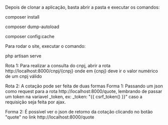 Depois de clonar a aplicação, basta abrir a pasta e executar os comandos:

composer install

composer dump-autoload

composer config:cache

Para rodar o site, executar o comando:

php artisan serve

Rota 1:
Para realizar a consulta do cnpj, abrir a rota http://localhost:8000/cnpj/{cnpj}
onde em {cnpj} deve ir o valor numérico de um cnpj válido

Rota 2:
A cotação pode ser feita de duas formas
Forma 1: Passando um json como request para a rota http://localhost:8000/quote, lembrando de passar um token na variavel _token, ex: _token: "{{ csrf_token() }}" caso a requisição seja feita por ajax.

Forma 2: É possível ver o json de retorno da cotação clicando no botão "quote" no link http://localhost:8000/quote

